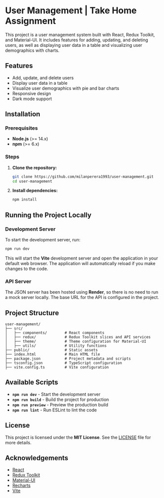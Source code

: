 # User Management | Take Home Assignment

This project is a user management system built with React, Redux Toolkit, and Material-UI. It includes features for adding, updating, and deleting users, as well as displaying user data in a table and visualizing user demographics with charts.

## Features

- Add, update, and delete users
- Display user data in a table
- Visualize user demographics with pie and bar charts
- Responsive design
- Dark mode support

## Installation

### Prerequisites

- **Node.js** (>= 14.x)
- **npm** (>= 6.x)

### Steps

1. **Clone the repository:**

   ```sh
   git clone https://github.com/milanperera1993/user-management.git
   cd user-management
   ```

2. **Install dependencies:**

   ```sh
   npm install
   ```

## Running the Project Locally

### Development Server

To start the development server, run:

   ```sh
   npm run dev
   ```

This will start the **Vite** development server and open the application in your default web browser. The application will automatically reload if you make changes to the code.

### API Server

The JSON server has been hosted using **Render**, so there is no need to run a mock server locally. The base URL for the API is configured in the project.

## Project Structure

```
user-management/
├── src/
│   ├── components/        # React components
│   ├── redux/             # Redux Toolkit slices and API services
│   ├── theme/             # Theme configuration for Material-UI
│   ├── utils/             # Utility functions
├── public/                # Static assets
├── index.html             # Main HTML file
├── package.json           # Project metadata and scripts
├── tsconfig.json          # TypeScript configuration
├── vite.config.ts         # Vite configuration
```

## Available Scripts

- **`npm run dev`** - Start the development server
- **`npm run build`** - Build the project for production
- **`npm run preview`** - Preview the production build
- **`npm run lint`** - Run ESLint to lint the code

## License

This project is licensed under the **MIT License**. See the [LICENSE](LICENSE) file for more details.

## Acknowledgements

- [React](https://reactjs.org/)
- [Redux Toolkit](https://redux-toolkit.js.org/)
- [Material-UI](https://mui.com/)
- [Recharts](https://recharts.org/)
- [Vite](https://vitejs.dev/)

